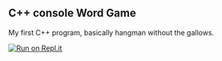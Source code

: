 ## C++ console Word Game

My first C++ program, basically hangman without the gallows.

[![Run on Repl.it](https://repl.it/badge/github/pahosler/wordgame)](https://repl.it/github/pahosler/wordgame)